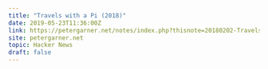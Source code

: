 ```yaml
---
title: "Travels with a Pi (2018)"
date: 2019-05-23T11:36:00Z
link: https://petergarner.net/notes/index.php?thisnote=20180202-Travels+with+a+Pi&utm_medium=RSS&utm_source=hune
site: petergarner.net
topic: Hacker News
draft: false
---
```

